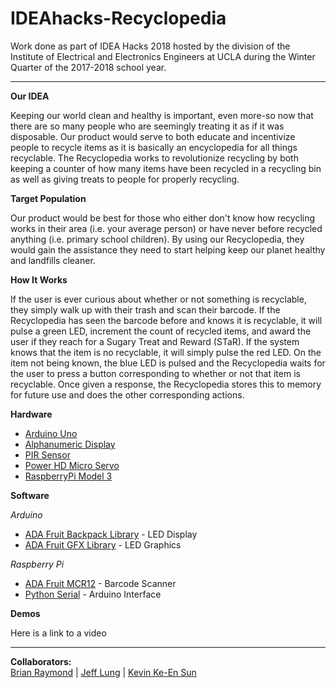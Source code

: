 # IDEAhacks-Recyclopedia

Work done as part of IDEA Hacks 2018 hosted by the division of the Institute of Electrical and Electronics Engineers at UCLA during the Winter Quarter of the 2017-2018 school year.
****
**Our IDEA** 

Keeping our world clean and healthy is important, even more-so now that there are so many people who are seemingly treating it as if it was disposable. Our product would serve to both educate and incentivize people to recycle items as it is basically an encyclopedia for all things recyclable. The Recyclopedia works to revolutionize recycling by both keeping a counter of how many items have been recycled in a recycling bin as well as giving treats to people for properly recycling.

**Target Population**

Our product would be best for those who either don't know how recycling works in their area (i.e. your average person) or have never before recycled anything (i.e. primary school children). By using our Recyclopedia, they would gain the assistance they need to start helping keep our planet healthy and landfills cleaner.

**How It Works**

If the user is ever curious about whether or not something is recyclable, they simply walk up with their trash and scan their barcode. If the Recyclopedia has seen the barcode before and knows it is recyclable, it will pulse a green LED, increment the count of recycled items, and award the user if they reach for a Sugary Treat and Reward (STaR). If the system knows that the item is no recyclable, it will simply pulse the red LED. On the item not being known, the blue LED is pulsed and the Recyclopedia waits for the user to press a button corresponding to whether or not that item is recyclable. Once given a response, the Recyclopedia stores this to memory for future use and does the other corresponding actions.

**Hardware**
* [Arduino Uno](https://www.adafruit.com/product/50)
* [Alphanumeric Display](https://www.adafruit.com/product/1907)
* [PIR Sensor](https://www.adafruit.com/product/189)
* [Power HD Micro Servo](https://www.pololu.com/product/1049)
* [RaspberryPi Model 3](https://www.adafruit.com/product/3055)

**Software**

*Arduino*
* [ADA Fruit Backpack Library](https://github.com/adafruit/Adafruit_LED_Backpack) - LED  Display
* [ADA Fruit GFX Library](https://github.com/adafruit/Adafruit-GFX-Library) - LED Graphics

*Raspberry Pi*
* [ADA Fruit MCR12](https://github.com/jacopo-j/mcr12_serial) - Barcode Scanner
* [Python Serial](https://pypi.python.org/pypi/pyserial) - Arduino Interface

**Demos**

Here is a link to a video

****
**Collaborators:**  
[Brian Raymond](https://github.com/il-dionigi) | [Jeff Lung](https://github.com/jlung20) | [Kevin Ke-En Sun](https://github.com/inherentlyMalicious)
